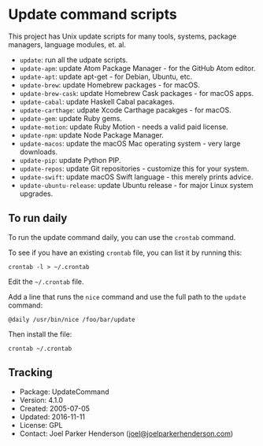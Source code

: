 # Update command scripts

This project has Unix update scripts for many tools,
systems, package managers, language modules, et. al.

 * `update`: run all the udpate scripts.
 * `update-apm`: update Atom Package Manager - for the GitHub Atom editor.
 * `update-apt`: update apt-get - for Debian, Ubuntu, etc.
 * `update-brew`: update Homebrew packages - for macOS.
 * `update-brew-cask`: update Homebrew Cask packages - for macOS apps.
 * `update-cabal`: update Haskell Cabal pacakages.
 * `update-carthage`: udpate Xcode Carthage pacakges - for macOS.
 * `update-gem`: update Ruby gems.
 * `update-motion`: update Ruby Motion - needs a valid paid license.
 * `update-npm`: update Node Package Manager.
 * `update-macos`: update the macOS Mac operating system - very large downloads.
 * `update-pip`: update Python PIP.
 * `update-repos`: update Git repositories - customize this for your system.
 * `update-swift`: update macOS Swift language - this merely prints advice.
 * `update-ubuntu-release`: update Ubuntu release - for major Linux system upgrades.

## To run daily

To run the update command daily, you can use the `crontab` command.

To see if you have an existing `crontab` file, you can list it by running this:

    crontab -l > ~/.crontab

Edit the `~/.crontab` file.

Add a line that runs the `nice` command and use the full path to the `update` command:

    @daily /usr/bin/nice /foo/bar/update

Then install the file:

    crontab ~/.crontab

## Tracking

  * Package: UpdateCommand
  * Version: 4.1.0
  * Created: 2005-07-05
  * Updated: 2016-11-11
  * License: GPL
  * Contact: Joel Parker Henderson (joel@joelparkerhenderson.com)
